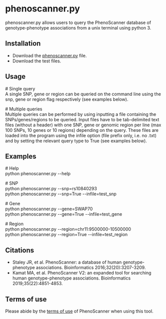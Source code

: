 # phenoscanner.py
phenoscanner.py allows users to query the PhenoScanner database of genotype-phenotype associations from a unix terminal using python 3.

## Installation
* Download the [phenoscanner.py](https://raw.githubusercontent.com/phenoscanner/phenoscannerpy/master/phenoscanner.py) file.  
* Download the test files.

## Usage
\# Single query  
A single SNP, gene or region can be queried on the command line using the snp, gene or region flag respectively (see examples below).

\# Multiple queries  
Multiple queries can be performed by using inputting a file containing the SNPs/genes/regions to be queried. Input files have to be tab-delimited text files (without a header) with one SNP, gene or genomic region per line (max 100 SNPs, 10 genes or 10 regions) depending on the query. These files are loaded into the program using the infile option (file prefix only, i.e. no .txt) and by setting the relevant query type to True (see examples below). 

## Examples
\# Help  
python phenoscanner.py --help  

\# SNP  
python phenoscanner.py --snp=rs10840293  
python phenoscanner.py --snp=True --infile=test_snp  

\# Gene  
python phenoscanner.py --gene=SWAP70  
python phenoscanner.py --gene=True --infile=test_gene  

\# Region  
python phenoscanner.py --region=chr11:9500000-10500000  
python phenoscanner.py --region=True --infile=test_region 

## Citations
* Staley JR, et al. PhenoScanner: a database of human genotype-phenotype associations. Bioinformatics 2016;32(20):3207-3209.
* Kamat MA, et al. PhenoScanner V2: an expanded tool for searching human genotype-phenotype associations. Bioinformatics 2019;35(22):4851-4853.

## Terms of use
Please abide by the [terms of use](http://www.phenoscanner.medschl.cam.ac.uk/about/#terms) of PhenoScanner when using this tool.

